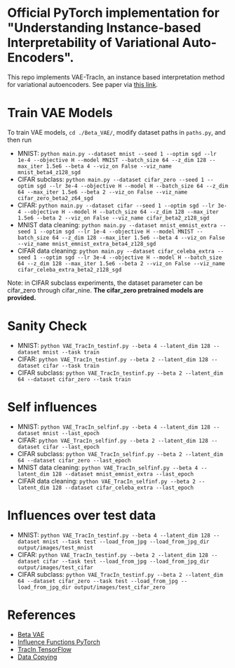 # Official PyTorch implementation for "Understanding Instance-based Interpretability of Variational Auto-Encoders".

This repo implements VAE-TracIn, an instance based interpretation method for variational autoencoders. See paper via [this link](https://arxiv.org/abs/2105.14203).

# Train VAE Models
To train VAE models, ```cd ./Beta_VAE/```, modify dataset paths in ```paths.py```, and then run
- MNIST: ```python main.py --dataset mnist --seed 1 --optim sgd --lr 1e-4 --objective H --model MNIST --batch_size 64 --z_dim 128 --max_iter 1.5e6 --beta 4 --viz_on False --viz_name mnist_beta4_z128_sgd```
- CIFAR subclass: ```python main.py --dataset cifar_zero --seed 1 --optim sgd --lr 3e-4 --objective H --model H --batch_size 64 --z_dim 64 --max_iter 1.5e6 --beta 2 --viz_on False --viz_name cifar_zero_beta2_z64_sgd```
- CIFAR: ```python main.py --dataset cifar --seed 1 --optim sgd --lr 3e-4 --objective H --model H --batch_size 64 --z_dim 128 --max_iter 1.5e6 --beta 2 --viz_on False --viz_name cifar_beta2_z128_sgd```
- MNIST data cleaning: ```python main.py --dataset mnist_emnist_extra --seed 1 --optim sgd --lr 1e-4 --objective H --model MNIST --batch_size 64 --z_dim 128 --max_iter 1.5e6 --beta 4 --viz_on False --viz_name mnist_emnist_extra_beta4_z128_sgd```
- CIFAR data cleaning: ```python main.py --dataset cifar_celeba_extra --seed 1 --optim sgd --lr 3e-4 --objective H --model H --batch_size 64 --z_dim 128 --max_iter 1.5e6 --beta 2 --viz_on False --viz_name cifar_celeba_extra_beta2_z128_sgd```
  
Note: in CIFAR subclass experiments, the dataset parameter can be cifar_zero through cifar_nine. **The cifar_zero pretrained models are provided.**


# Sanity Check
- MNIST: ```python VAE_TracIn_testinf.py --beta 4 --latent_dim 128 --dataset mnist --task train```
- CIFAR: ```python VAE_TracIn_testinf.py --beta 2 --latent_dim 128 --dataset cifar --task train```
- CIFAR subclass: ```python VAE_TracIn_testinf.py --beta 2 --latent_dim 64 --dataset cifar_zero --task train```


# Self influences
- MNIST: ```python VAE_TracIn_selfinf.py --beta 4 --latent_dim 128 --dataset mnist --last_epoch```
- CIFAR: ```python VAE_TracIn_selfinf.py --beta 2 --latent_dim 128 --dataset cifar --last_epoch```
- CIFAR subclass: ```python VAE_TracIn_selfinf.py --beta 2 --latent_dim 64 --dataset cifar_zero --last_epoch```
- MNIST data cleaning: ```python VAE_TracIn_selfinf.py --beta 4 --latent_dim 128 --dataset mnist_emnist_extra --last_epoch```
- CIFAR data cleaning: ```python VAE_TracIn_selfinf.py --beta 2 --latent_dim 128 --dataset cifar_celeba_extra --last_epoch```


# Influences over test data
- MNIST: ```python VAE_TracIn_testinf.py --beta 4 --latent_dim 128 --dataset mnist --task test --load_from_jpg --load_from_jpg_dir output/images/test_mnist```
- CIFAR: ```python VAE_TracIn_testinf.py --beta 2 --latent_dim 128 --dataset cifar --task test --load_from_jpg --load_from_jpg_dir output/images/test_cifar```
- CIFAR subclass: ```python VAE_TracIn_testinf.py --beta 2 --latent_dim 64 --dataset cifar_zero --task test --load_from_jpg --load_from_jpg_dir output/images/test_cifar_zero```


# References
- [Beta VAE](https://github.com/1Konny/Beta-VAE)
- [Influence Functions PyTorch](https://github.com/nimarb/pytorch_influence_functions)
- [TracIn TensorFlow](https://github.com/frederick0329/TracIn)
- [Data Copying](https://github.com/casey-meehan/data-copying)
